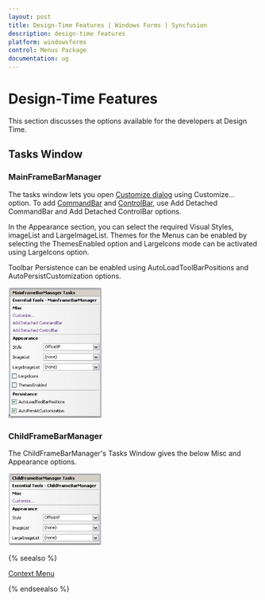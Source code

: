 ```yaml
---
layout: post
title: Design-Time Features | Windows Forms | Syncfusion
description: design-time features
platform: windowsforms
control: Menus Package 
documentation: ug
---
```

# Design-Time Features

This section discusses the options available for the developers at Design Time.

## Tasks Window

### MainFrameBarManager

The tasks window lets you open [Customize dialog](/windowsforms/popupmenu/popup-menucontext-menuxpmenu-bars#customize-dialog) using Customize... option. To add [CommandBar](/windowsforms/menus/menus-framework#commandbar-properties) and [ControlBar](/windowsforms/menus/menus-framework#controlbar-properties), use Add Detached CommandBar and Add Detached ControlBar options.

In the Appearance section, you can select the required Visual Styles, imageList and LargeImageList. Themes for the Menus can be enabled by selecting the ThemesEnabled option and LargeIcons mode can be activated using LargeIcons option.

Toolbar Persistence can be enabled using AutoLoadToolBarPositions and AutoPersistCustomization options.

![](Overview_images/Overview_img149.jpeg) 



### ChildFrameBarManager

The ChildFrameBarManager's Tasks Window gives the below Misc and Appearance options.

![](Overview_images/Overview_img150.jpeg) 



{% seealso %}

[Context Menu](/windowsforms/monthcalendaradv/runtime-features#context-menu)

{% endseealso %}